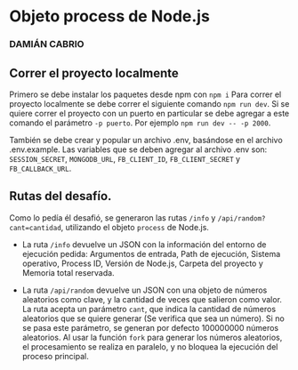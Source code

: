 # Objeto process de Node.js
### DAMIÁN CABRIO

## Correr el proyecto localmente
Primero se debe instalar los paquetes desde npm con `npm i`
Para correr el proyecto localmente se debe correr el siguiente comando `npm run dev`. Si se quiere correr el proyecto con un puerto en particular se debe agregar a este comando el parámetro `-p puerto`. Por ejemplo `npm run dev -- -p 2000`.

También se debe crear y popular un archivo .env, basándose en el archivo .env.example.
Las variables que se deben agregar al archivo .env son: `SESSION_SECRET`, `MONGODB_URL`, `FB_CLIENT_ID`, `FB_CLIENT_SECRET` y `FB_CALLBACK_URL`.

## Rutas del desafío.
Como lo pedía él desafió, se generaron las rutas `/info` y `/api/random?cant=cantidad`, utilizando el objeto `process` de Node.js.
- La ruta `/info` devuelve un JSON con la información del entorno de ejecución pedida: Argumentos de entrada, Path de ejecución, Sistema operativo, Process ID, Versión de Node.js, Carpeta del proyecto y Memoria total reservada.

- La ruta `/api/random` devuelve un JSON con una objeto de números aleatorios como clave, y la cantidad de veces que salieron como valor. La ruta acepta un parámetro `cant`, que indica la cantidad de números aleatorios que se quiere generar (Se verifica que sea un número). Si no se pasa este parámetro, se generan por defecto 100000000 números aleatorios. Al usar la función `fork` para generar los números aleatorios, el procesamiento se realiza en paralelo, y no bloquea la ejecución del proceso principal.